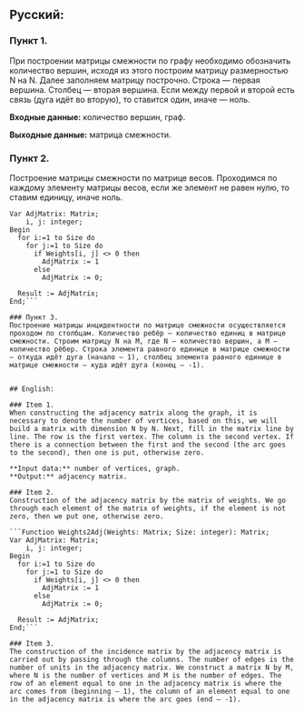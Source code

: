 ## Русский:

### Пункт 1.
При построении матрицы смежности по графу необходимо обозначить количество вершин, исходя из этого построим матрицу размерностью N на N. Далее заполняем матрицу построчно. Строка — первая вершина. Столбец — вторая вершина. Если между первой и второй есть связь (дуга идёт во вторую), то ставится один, иначе — ноль. 

**Входные данные:** количество вершин, граф.

**Выходные данные:** матрица смежности.

### Пункт 2.
Построение матрицы смежности по матрице весов. Проходимся по каждому элементу матрицы весов, если же элемент не равен нулю, то ставим единицу, иначе ноль.

```Function Weights2Adj(Weights: Matrix; Size: integer): Matrix;
Var AdjMatrix: Matrix;
    i, j: integer;
Begin
  for i:=1 to Size do
    for j:=1 to Size do
      if Weights[i, j] <> 0 then
        AdjMatrix := 1
      else
        AdjMatrix := 0;

  Result := AdjMatrix;
End;```

### Пункт 3.
Построение матрицы инцидентности по матрице смежности осуществляется проходом по столбцам. Количество ребёр — количество единиц в матрице смежности. Строим матрицу N на M, где N — количество вершин, а M — количество рёбер. Строка элемента равного единице в матрице смежности — откуда идёт дуга (начало — 1), столбец элемента равного единице в матрице смежности — куда идёт дуга (конец — -1).


## English:

### Item 1.
When constructing the adjacency matrix along the graph, it is necessary to denote the number of vertices, based on this, we will build a matrix with dimension N by N. Next, fill in the matrix line by line. The row is the first vertex. The column is the second vertex. If there is a connection between the first and the second (the arc goes to the second), then one is put, otherwise zero. 

**Input data:** number of vertices, graph.
**Output:** adjacency matrix.

### Item 2.
Construction of the adjacency matrix by the matrix of weights. We go through each element of the matrix of weights, if the element is not zero, then we put one, otherwise zero.

```Function Weights2Adj(Weights: Matrix; Size: integer): Matrix;
Var AdjMatrix: Matrix;
    i, j: integer;
Begin
  for i:=1 to Size do
    for j:=1 to Size do
      if Weights[i, j] <> 0 then
        AdjMatrix := 1
      else
        AdjMatrix := 0;

  Result := AdjMatrix;
End;```

### Item 3.
The construction of the incidence matrix by the adjacency matrix is carried out by passing through the columns. The number of edges is the number of units in the adjacency matrix. We construct a matrix N by M, where N is the number of vertices and M is the number of edges. The row of an element equal to one in the adjacency matrix is where the arc comes from (beginning — 1), the column of an element equal to one in the adjacency matrix is where the arc goes (end — -1).
